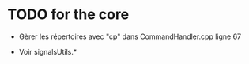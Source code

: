 # TODO for the core

* Gèrer les répertoires avec "cp" dans CommandHandler.cpp ligne 67

* Voir signalsUtils.*
